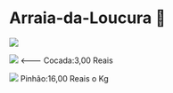# Arraia-da-Loucura 🥳

![](https://encrypted-tbn0.gstatic.com/images?q=tbn:ANd9GcTU5uANtuGTfZhiASbwhmf06sxl-TNBqzanvQ&usqp=CAU)

![](https://github.com/Gabrielgf10/Arraia-da-Loucura/assets/134704770/1af3a4be-af8e-47d1-921e-be4f49da5d5e)
<--- Cocada:3,00 Reais

![](https://github.com/Gabrielgf10/Arraia-da-Loucura/assets/134704770/3db313fb-12d0-4aeb-b783-1cfd753f0063)
Pinhão:16,00 Reais o Kg


